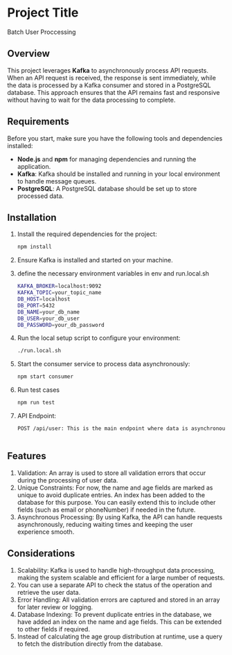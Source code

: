 # Project Title
Batch User Proccessing

## Overview

This project leverages **Kafka** to asynchronously process API requests. When an API request is received, the response is sent immediately, while the data is processed by a Kafka consumer and stored in a PostgreSQL database. This approach ensures that the API remains fast and responsive without having to wait for the data processing to complete.

## Requirements

Before you start, make sure you have the following tools and dependencies installed:

- **Node.js** and **npm** for managing dependencies and running the application.
- **Kafka**: Kafka should be installed and running in your local environment to handle message queues.
- **PostgreSQL**: A PostgreSQL database should be set up to store processed data.

## Installation

1. Install the required dependencies for the project:

   ```bash
   npm install
2. Ensure Kafka is installed and started on your machine.
3. define the necessary environment variables in env and run.local.sh
   ```bash
   KAFKA_BROKER=localhost:9092
   KAFKA_TOPIC=your_topic_name
   DB_HOST=localhost
   DB_PORT=5432
   DB_NAME=your_db_name
   DB_USER=your_db_user
   DB_PASSWORD=your_db_password
4. Run the local setup script to configure your environment:

   ```bash
   ./run.local.sh
5. Start the consumer service to process data asynchronously:
   ```bash
   npm start consumer
6. Run test cases 
   ```bash
   npm run test

7. API Endpoint:

   ```bash
   POST /api/user: This is the main endpoint where data is asynchronously processed and stored in PostgreSQL.can create a separate API to check user data
   


##  Features
1. Validation: An array is used to store all validation errors that occur during the processing of user data.
2. Unique Constraints: For now, the name and age fields are marked as unique to avoid duplicate entries. An index has been added to the database for this purpose. You can easily extend this to include other fields (such as email or phoneNumber) if needed in the future.
3. Asynchronous Processing: By using Kafka, the API can handle requests asynchronously, reducing waiting times and keeping the user experience smooth.
   
##  Considerations
1. Scalability: Kafka is used to handle high-throughput data processing, making the system scalable and efficient for a large number of requests.
2. You can use a separate API to check the status of the operation and retrieve the user data.
3. Error Handling: All validation errors are captured and stored in an array for later review or logging.
4. Database Indexing: To prevent duplicate entries in the database, we have added an index on the name and age fields. This can be extended to other fields if required.
5. Instead of calculating the age group distribution at runtime, use a query to fetch the distribution directly from the database.
